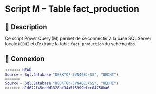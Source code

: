 # Script M – Table fact_production

## 📌 Description
Ce script Power Query (M) permet de se connecter à la base SQL Server locale `HEDHI` et d’extraire la table `fact_production` du schéma `dbo`.

## 🔌 Connexion
```m
<<<<<<< HEAD
Source = Sql.Database("DESKTOP-5VN40EI\SS", "HEDHI")
=======
Source = Sql.Database("DESKTOP-5VN40EI\SS", "HEDHI")
>>>>>>> a1d672f45ecdd3328af34a515999e8cc04758ba6
